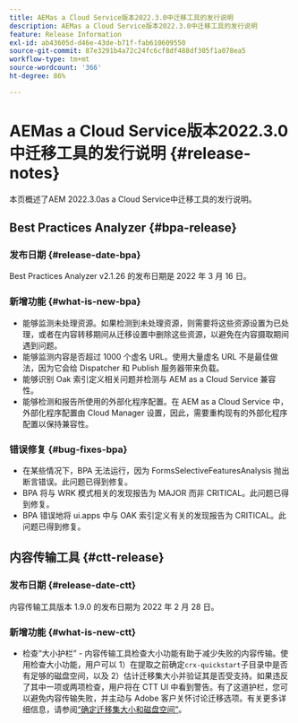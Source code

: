 ```yaml
---
title: AEMas a Cloud Service版本2022.3.0中迁移工具的发行说明
description: AEMas a Cloud Service版本2022.3.0中迁移工具的发行说明
feature: Release Information
exl-id: ab43605d-d46e-43de-b71f-fab610609550
source-git-commit: 87e3291b4a72c24fc6cf8df488df305f1a078ea5
workflow-type: tm+mt
source-wordcount: '366'
ht-degree: 86%

---
```


# AEMas a Cloud Service版本2022.3.0中迁移工具的发行说明 {#release-notes}

本页概述了AEM 2022.3.0as a Cloud Service中迁移工具的发行说明。

## Best Practices Analyzer {#bpa-release}

### 发布日期 {#release-date-bpa}

Best Practices Analyzer v2.1.26 的发布日期是 2022 年 3 月 16 日。

### 新增功能 {#what-is-new-bpa}

* 能够监测未处理资源。如果检测到未处理资源，则需要将这些资源设置为已处理，或者在内容转移期间从迁移设置中删除这些资源，以避免在内容摄取期间遇到问题。
* 能够监测内容是否超过 1000 个虚名 URL。使用大量虚名 URL 不是最佳做法，因为它会给 Dispatcher 和 Publish 服务器带来负载。
* 能够识别 Oak 索引定义相关问题并检测与 AEM as a Cloud Service 兼容性。
* 能够检测和报告所使用的外部化程序配置。在 AEM as a Cloud Service 中，外部化程序配置由 Cloud Manager 设置，因此，需要重构现有的外部化程序配置以保持兼容性。

### 错误修复 {#bug-fixes-bpa}

* 在某些情况下，BPA 无法运行，因为 FormsSelectiveFeaturesAnalysis 抛出断言错误。此问题已得到修复。
* BPA 将与 WRK 模式相关的发现报告为 MAJOR 而非 CRITICAL。此问题已得到修复。
* BPA 错误地将 ui.apps 中与 OAK 索引定义有关的发现报告为 CRITICAL。此问题已得到修复。

## 内容传输工具 {#ctt-release}

### 发布日期 {#release-date-ctt}

内容传输工具版本 1.9.0 的发布日期为 2022 年 2 月 28 日。

### 新增功能 {#what-is-new-ctt}

* 检查“大小护栏” - 内容传输工具检查大小功能有助于减少失败的内容传输。使用检查大小功能，用户可以 1）在提取之前确定`crx-quickstart`子目录中是否有足够的磁盘空间，以及 2）估计迁移集大小并验证其是否受支持。如果违反了其中一项或两项检查，用户将在 CTT UI 中看到警告。有了这道护栏，您可以避免内容传输失败，并主动与 Adobe 客户关怀讨论迁移选项。有关更多详细信息，请参阅[“确定迁移集大小和磁盘空间”](https://experienceleague.adobe.com/docs/experience-manager-cloud-service/content/migration-journey/cloud-migration/content-transfer-tool/getting-started-content-transfer-tool.html?lang=zh-Hans#migration-set-size)。
